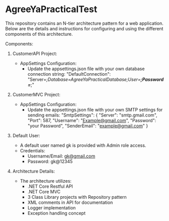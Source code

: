 # AgreeYaPracticalTest

This repository contains an N-tier architecture pattern for a web application. Below are the details and instructions for configuring and using the different components of this architecture.

Components:

1. CustomerAPI Project:
   - AppSettings Configuration:
     - Update the appsettings.json file with your own database connection string:
       "DefaultConnection": "Server=*;Database=AgreeYaPracticalDatabase;User=*****;Password=******;"

2. CustomerMVC Project:
   - AppSettings Configuration:
     - Update the appsettings.json file with your own SMTP settings for sending emails:
       "SmtpSettings": {
           "Server": "smtp.gmail.com",
           "Port": 587,
           "Username": "Example@gmail.com",
           "Password": "your Password",
           "SenderEmail": "example@gmail.com"
       }

3. Default User:
   - A default user named gk is provided with Admin role access.
   - Credentials:
     - Username/Email: gk@gmail.com
     - Password: gk@12345

4. Architecture Details:
   - The architecture utilizes:
     - .NET Core Restful API
     - .NET Core MVC
     - 3 Class Library projects with Repository pattern
     - XML comments in API for documentation
     - Logger implementation
     - Exception handling concept

